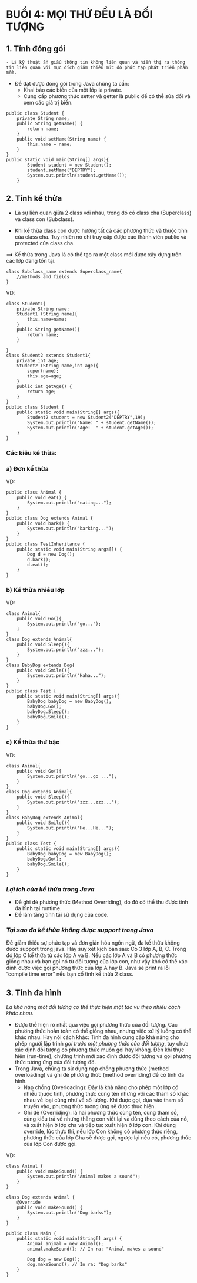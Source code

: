 # BUỔI 4: MỌI THỨ ĐỀU LÀ ĐỐI TƯỢNG
## 1. Tính đóng gói
    - Là kỹ thuật ẩn giấu thông tin không liên quan và hiển thị ra thông tin liên quan với mục đích giảm thiểu mức độ phức tạp phát triển phần mềm.
- Để đạt được đóng gói trong Java chúng ta cần: 
  - Khai báo các biến của một lớp là private. 
  - Cung cấp phương thức setter và getter là public để có thể sửa đổi và xem các giá trị biến.
```
public class Student {
    private String name;
    public String getName() {
        return name;
    }
    public void setName(String name) {
        this.name = name;
    }
}
public static void main(String[] args){
        Student student = new Student();
        student.setName("DEPTRY");
        System.out.println(student.getName());
    }
```
## 2. Tính kế thừa
- Là sự liên quan giữa 2 class với nhau, trong đó có class cha (Superclass) và class con (Subclass).

- Khi kế thừa class con được hưởng tất cả các phương thức và thuộc tính của class cha. Tuy nhiên nó chỉ truy cập được các thành viên public và protected của class cha.

==> Kế thừa trong Java là có thể tạo ra một class mới được xây dựng trên các lớp đang tồn tại.
```
class Subclass_name extends Superclass_name{
    //methods and fields
}
```
VD:
```
class Student1{
    private String name;
    Student1 (String name){
        this.name=name;
    }
    public String getName(){
        return name;
    }

}
class Student2 extends Student1{
    private int age;
    Student2 (String name,int age){
        super(name);
        this.age=age;
    }
    public int getAge() {
        return age;
    }
}
public class Student {
    public static void main(String[] args){
        Student2 student = new Student2("DEPTRY",19);
        System.out.println("Name: " + student.getName());
        System.out.println("Age:  " + student.getAge());
    }
}
```
### Các kiểu kế thừa:
### a) Đơn kế thừa
VD:
```
public class Animal {
    public void eat() {
        System.out.println("eating...");
    }
}
public class Dog extends Animal {
    public void bark() {
        System.out.println("barking...");
    }
}
public class TestInheritance {
    public static void main(String args[]) {
        Dog d = new Dog();
        d.bark();
        d.eat();
    }
}
```
###  b) Kế thừa nhiều lớp
VD:
```
class Animal{
    public void Go(){
        System.out.println("go...");
    }
}
class Dog extends Animal{
    public void Sleep(){
        System.out.println("zzz...");
    }
}
class BabyDog extends Dog{
    public void Smile(){
        System.out.println("Haha...");
    }
}
public class Test {
    public static void main(String[] args){
        BabyDog babyDog = new BabyDog();
        babyDog.Go();
        babyDog.Sleep();
        babyDog.Smile();
    }
}
```
### c) Kế thừa thứ bậc
VD:
```
class Animal{
    public void Go(){
        System.out.println("go...go ...");
    }
}
class Dog extends Animal{
    public void Sleep(){
        System.out.println("zzz...zzz...");
    }
}
class BabyDog extends Animal{
    public void Smile(){
        System.out.println("He...He...");
    }
}
public class Test {
    public static void main(String[] args){
        BabyDog babyDog = new BabyDog();
        babyDog.Go();
        babyDog.Smile();
    }
}
```
### *Lợi ích của kế thừa trong Java*
- Để ghi đè phương thức (Method Overriding), do đó có thể thu được tính đa hình tại runtime.
- Để làm tăng tính tái sử dụng của code.
### *Tại sao đa kế thừa không được support trong Java*
Để giảm thiểu sự phức tạp và đơn giản hóa ngôn ngữ, đa kế thừa không được support trong java. Hãy suy xét kịch bản sau: Có 3 lớp A, B, C. Trong đó lớp C kế thừa từ các lớp A và B. Nếu các lớp A và B có phương thức giống nhau và bạn gọi nó từ đối tượng của lớp con, như vậy khó có thể xác đinh được việc gọi phương thức của lớp A hay B. Java sẽ print ra lỗi “compile time error” nếu bạn cố tình kế thừa 2 class.

## 3. Tính đa hình
*Là khả năng một đối tượng có thể thực hiện một tác vụ theo nhiều cách khác nhau.*
- Được thể hiện rõ nhất qua việc gọi phương thức của đối tượng. Các phương thức hoàn toàn có thể giống nhau, nhưng việc xử lý luồng có thể khác nhau. Hay nói cách khác: Tính đa hình cung cấp khả năng cho phép người lập trình *gọi trước một phương thức của đối tượng*, tuy chưa xác định đối tượng có phương thức muốn gọi hay không. Đến khi thực hiện (run-time), chương trình mới xác định được đối tượng và gọi phương thức tương ứng của đối tượng đó.
- Trong Java, chúng ta sử dụng nạp chồng phương thức (method overloading) và ghi đè phương thức (method overriding) để có tính đa hình. 
  - Nạp chồng (Overloading): Đây là khả năng cho phép một lớp có nhiều thuộc tính, phương thức cùng tên nhưng với các tham số khác nhau về loại cũng như về số lượng. Khi được gọi, dựa vào tham số truyền vào, phương thức tương ứng sẽ được thực hiện. 
  - Ghi đè (Overriding): là hai phương thức cùng tên, cùng tham số, cùng kiểu trả về nhưng thằng con viết lại và dùng theo cách của nó, và xuất hiện ở lớp cha và tiếp tục xuất hiện ở lớp con. Khi dùng override, lúc thực thi, nếu lớp Con không có phương thức riêng, phương thức của lớp Cha sẽ được gọi, ngược lại nếu có, phương thức của lớp Con được gọi.

VD:
```
class Animal {
    public void makeSound() {
        System.out.println("Animal makes a sound");
    }
}

class Dog extends Animal {
    @Override
    public void makeSound() {
        System.out.println("Dog barks");
    }
}

public class Main {
    public static void main(String[] args) {
        Animal animal = new Animal();
        animal.makeSound(); // In ra: "Animal makes a sound"

        Dog dog = new Dog();
        dog.makeSound(); // In ra: "Dog barks"
    }
}
```
